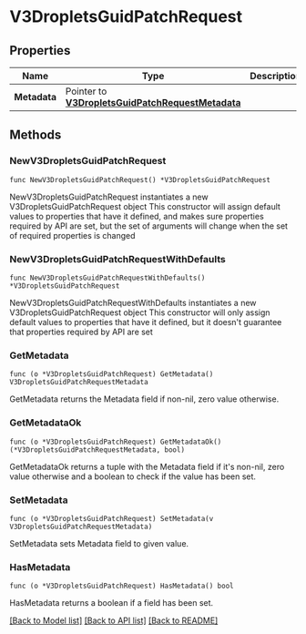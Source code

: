# V3DropletsGuidPatchRequest

## Properties

Name | Type | Description | Notes
------------ | ------------- | ------------- | -------------
**Metadata** | Pointer to [**V3DropletsGuidPatchRequestMetadata**](V3DropletsGuidPatchRequestMetadata.md) |  | [optional] 

## Methods

### NewV3DropletsGuidPatchRequest

`func NewV3DropletsGuidPatchRequest() *V3DropletsGuidPatchRequest`

NewV3DropletsGuidPatchRequest instantiates a new V3DropletsGuidPatchRequest object
This constructor will assign default values to properties that have it defined,
and makes sure properties required by API are set, but the set of arguments
will change when the set of required properties is changed

### NewV3DropletsGuidPatchRequestWithDefaults

`func NewV3DropletsGuidPatchRequestWithDefaults() *V3DropletsGuidPatchRequest`

NewV3DropletsGuidPatchRequestWithDefaults instantiates a new V3DropletsGuidPatchRequest object
This constructor will only assign default values to properties that have it defined,
but it doesn't guarantee that properties required by API are set

### GetMetadata

`func (o *V3DropletsGuidPatchRequest) GetMetadata() V3DropletsGuidPatchRequestMetadata`

GetMetadata returns the Metadata field if non-nil, zero value otherwise.

### GetMetadataOk

`func (o *V3DropletsGuidPatchRequest) GetMetadataOk() (*V3DropletsGuidPatchRequestMetadata, bool)`

GetMetadataOk returns a tuple with the Metadata field if it's non-nil, zero value otherwise
and a boolean to check if the value has been set.

### SetMetadata

`func (o *V3DropletsGuidPatchRequest) SetMetadata(v V3DropletsGuidPatchRequestMetadata)`

SetMetadata sets Metadata field to given value.

### HasMetadata

`func (o *V3DropletsGuidPatchRequest) HasMetadata() bool`

HasMetadata returns a boolean if a field has been set.


[[Back to Model list]](../README.md#documentation-for-models) [[Back to API list]](../README.md#documentation-for-api-endpoints) [[Back to README]](../README.md)


